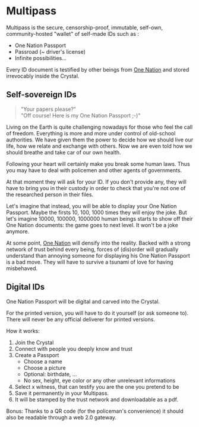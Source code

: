 # Multipass

Multipass is the secure, censorship-proof, immutable, self-own, community-hosted "wallet" of self-made IDs such as :
- One Nation Passport
- Passroad (~ driver's license)
- Infinite possibilities...

Every ID document is testified by other beings from [One Nation](https://github.com/onenationxyz/onenation) and stored irrevocably inside the Crystal.

## Self-sovereign IDs

> "Your papers please?"  
> "Off course! Here is my One Nation Passport ;-)"

Living on the Earth is quite challenging nowadays for those who feel the call of freedom. Everything is more and more under control of old-school authorities. We have given them the power to decide how we should live our life, how we relate and exchange with others. Now we are even told how we should breathe and take car of our own health.

Following your heart will certainly make you break some human laws. Thus you may have to deal with policemen and other agents of governments.

At that moment they will ask for your ID. If you don't provide any, they will have to bring you in their custody in order to check that you're not one of the researched person in their files.

Let's imagine that instead, you will be able to display your One Nation Passport. Maybe the firsts 10, 100, 1000 times they will enjoy the joke. But let's imagine 10000, 100000, 1000000 human beings starts to show off their One Nation documents: the game goes to next level. It won't be a joke anymore.
 
At some point, [One Nation](https://github.com/onenationxyz/onenation) will densify into the reality. Backed with a strong network of trust behind every being, forces of (dis)order will gradually understand than annoying someone for displaying his One Nation Passport is a bad move. They will have to survive a tsunami of love for having misbehaved.

## Digital IDs

One Nation Passport will be digital and carved into the Crystal.

For the printed version, you will have to do it yourself (or ask someone to).  
There will never be any official deliverer for printed versions.

How it works:
1. Join the Crystal
1. Connect with people you deeply know and trust
1. Create a Passport
    - Choose a name
    - Choose a picture
    - Optional: birthdate, ...
    - No sex, height, eye color or any other unrelevant informations
1. Select x witness, that can testify you are the one you pretend to be
1. Save it permanently in your Multipass. 
1. It will be stamped by the trust network and downloadable as a pdf.

Bonus: Thanks to a QR code (for the policeman's convenience) it should also be readable through a web 2.0 gateway.